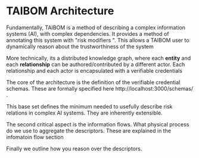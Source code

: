 # TAIBOM Architecture



Fundamentally, TAIBOM is a method of describing a complex information systems (AI), with complex dependencies. It provides a method of annotating this system with "risk modifiers ". This allows a TAIBOM user to dynamically reason about the trustworthiness of the system 

More technically, its a distributed knowledge graph, where each **entity** and each **relationship** can be authored/contributed by a different actor. Each relationship and each actor is encapsulated with a verifiable credentials 





The core of the architecture is the definition of the verifiable credential schemas. These are formally specified here http://localhost:3000/schemas/ .

This base set defines the minimum needed to usefully describe risk relations in complex AI systems. They are inherently extensible.



The second critical aspect is the information flows. What physical process do we use to aggregate the descriptors. These are explained in the infomatoin flow section



Finally we outline how you reason over the descriptors.













